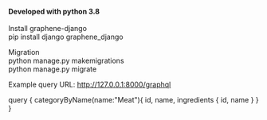 <strong>Developed with python 3.8</strong>
<br /><br />
Install graphene-django<br />
pip install django graphene_django

Migration<br />
python manage.py makemigrations<br />
python manage.py migrate

Example query
URL: http://127.0.0.1:8000/graphql

query {
  categoryByName(name:"Meat"){
    id, name,
    ingredients {
      id,
      name
    }
  }
}